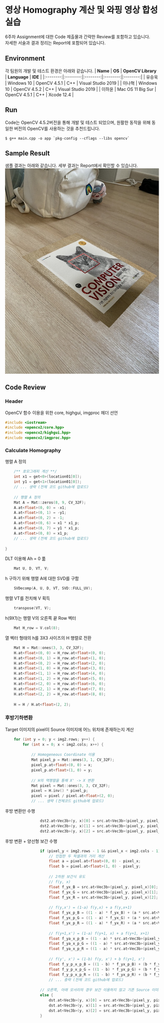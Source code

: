 # **영상 Homography 계산 및 와핑 영상 합성 실습**
6주차 Assignment에 대한 Code 제출물과 간략한 Review를 포함하고 있습니다.  
자세한 서술과 결과 정리는 Report에 포함되어 있습니다.


## Environment
각 팀원의 개발 및 테스트 환경은 아래와 같습니다.
| **Name** | **OS** | **OpenCV Library** | **Language** | **IDE** | 
|:--------:|:--------:|:--------:|:--------:|:--------:|
| 유승욱 | Windows 10 | OpenCV 4.5.1 | C++ | Visual Studio 2019  |
| 이나혁 | Windows 10 | OpenCV 4.5.2 | C++ | Visual Studio 2019 |
| 이하윤 | Mac OS 11 Big Sur | OpenCV 4.5.1 | C++ | Xcode 12.4 |

## Run
Code는 OpenCV 4.5.2버전을 통해 개발 및 테스트 되었으며, 원활한 동작을 위해 동일한 버전의 OpenCV를 사용하는 것을 추천드립니다.

```
$ g++ main.cpp -o app `pkg-config --cflags --libs opencv`
```

## Sample Result
샘플 결과는 아래와 같습니다. 세부 결과는 Report에서 확인할 수 있습니다.
![](result.jpg)

## Code Review

### Header
OpenCV 함수 이용을 위한 core, highgui, imgproc 헤더 선언
```cpp
#include <iostream>
#include <opencv2/core.hpp>
#include <opencv2/highgui.hpp>
#include <opencv2/imgproc.hpp>
```

### Calculate Homography
행렬 A 정의
```cpp
    /** 호모그래피 계산 **/
    int x1 = get<0>(location01[0]);
    int y1 = get<1>(location01[0]);
    // ... 생략 (전체 코드 github에 업로드)
    
    // 행렬 A 정의
    Mat A = Mat::zeros(8, 9, CV_32F);
    A.at<float>(0, 0) = -x1;
    A.at<float>(0, 1) = -y1;
    A.at<float>(0, 2) = -1;
    A.at<float>(0, 6) = x1 * x1_p;
    A.at<float>(0, 7) = y1 * x1_p;
    A.at<float>(0, 8) = x1_p;
    // ... 생략 (전체 코드 github에 업로드)
    
}
```
DLT 이용해 Ah = 0 풂
```cpp
    Mat U, D, VT, V;
```
h 구하기 위해 행렬 A에 대한 SVD를 구함
```cpp
    SVDecomp(A, U, D, VT, SVD::FULL_UV);
```
행렬 VT를 전치해 V 획득
```cpp
    transpose(VT, V);
```
h(9X1)는 행렬 V의 오른쪽 끝 Row 벡터
```cpp
    Mat H_row = V.col(8);
```
열 벡터 형태의 h를 3X3 사이즈의 H 행렬로 전환
```cpp
    Mat H = Mat::ones(3, 3, CV_32F);
    H.at<float>(0, 0) = H_row.at<float>(0, 0);
    H.at<float>(0, 1) = H_row.at<float>(1, 0);
    H.at<float>(0, 2) = H_row.at<float>(2, 0);
    H.at<float>(1, 0) = H_row.at<float>(3, 0);
    H.at<float>(1, 1) = H_row.at<float>(4, 0);
    H.at<float>(1, 2) = H_row.at<float>(5, 0);
    H.at<float>(2, 0) = H_row.at<float>(6, 0);
    H.at<float>(2, 1) = H_row.at<float>(7, 0);
    H.at<float>(2, 2) = H_row.at<float>(8, 0);

    H = H / H.at<float>(2, 2);
```

### 후방기하변환
Target 이미지의 pixel이 Source 이미지에 어느 위치에 존재하는지 계산
```cpp
    for (int y = 0; y < img2.rows; y++) {
        for (int x = 0; x < img2.cols; x++) {

            // Homogeneous Coordinate 이용
            Mat pixel_p = Mat::ones(3, 1, CV_32F);
            pixel_p.at<float>(0, 0) = x;
            pixel_p.at<float>(1, 0) = y;
            
            // H의 역행렬을 통해 X' -> X 변환
            Mat pixel = Mat::ones(3, 3, CV_32F);
            pixel = H.inv() * pixel_p;
            pixel = pixel / pixel.at<float>(2, 0);
            // ... 생략 (전체코드 github에 업로드)

```

후방 변환만 수행
```cpp
                dst2.at<Vec3b>(y, x)[0] = src.at<Vec3b>(pixel_y, pixel_x)[0]; // 3채널의 B, G, R pixel 값을 각각 수정
                dst2.at<Vec3b>(y, x)[1] = src.at<Vec3b>(pixel_y, pixel_x)[1];
                dst2.at<Vec3b>(y, x)[2] = src.at<Vec3b>(pixel_y, pixel_x)[2];
```
후방 변환 + 양선형 보간 수행
```cpp
                if (pixel_y < img2.rows - 1 && pixel_x < img2.cols - 1) {
                    // 인접한 두 픽셀과의 거리 계산
                    float a = pixel.at<float>(0, 0) - pixel_x;
                    float b = pixel.at<float>(1, 0) - pixel_y;
                    
                    // 2차원 보간식 유도
                    // f(y, x)
                    float f_yx_B = src.at<Vec3b>(pixel_y, pixel_x)[0];
                    float f_yx_G = src.at<Vec3b>(pixel_y, pixel_x)[1];
                    float f_yx_R = src.at<Vec3b>(pixel_y, pixel_x)[2];

                    // f(y,x') = (1-a) f(y,x) + a f(y,x+1)
                    float f_yx_p_B = ((1 - a) * f_yx_B) + (a * src.at<Vec3b>(pixel_y, pixel_x + 1)[0]);
                    float f_yx_p_G = ((1 - a) * f_yx_G) + (a * src.at<Vec3b>(pixel_y, pixel_x + 1)[1]);
                    float f_yx_p_R = ((1 - a) * f_yx_R) + (a * src.at<Vec3b>(pixel_y, pixel_x + 1)[2]);

                    // f(y+1,x') = (1-a) f(y+1, x) + a f(y+1, x+1)
                    float f_ya_x_p_B = ((1 - a) * src.at<Vec3b>(pixel_y + 1, pixel_x)[0]) + (a * (src.at<Vec3b>(pixel_y + 1, pixel_x + 1)[0]));
                    float f_ya_x_p_G = ((1 - a) * src.at<Vec3b>(pixel_y + 1, pixel_x)[1]) + (a * (src.at<Vec3b>(pixel_y + 1, pixel_x + 1)[1]));
                    float f_ya_x_p_R = ((1 - a) * src.at<Vec3b>(pixel_y + 1, pixel_x)[2]) + (a * (src.at<Vec3b>(pixel_y + 1, pixel_x + 1)[2]));

                    // f(y', x') = (1-b) f(y, x') + b f(y+1, x')
                    float f_y_p_x_p_B = ((1 - b) * f_yx_p_B) + (b * f_ya_x_p_B);
                    float f_y_p_x_p_G = ((1 - b) * f_yx_p_G) + (b * f_ya_x_p_G);
                    float f_y_p_x_p_R = ((1 - b) * f_yx_p_R) + (b * f_ya_x_p_R);
                    // ... 중략 (전체 코드 github에 업로드)
                    
                // 오른쪽, 아래 모서리의 경우 보간 이용하지 않고 기존 Source 이미지의 픽셀 그대로 이용
                else {
                    dst.at<Vec3b>(y, x)[0] = src.at<Vec3b>(pixel_y, pixel_x)[0]; // 3채널의 B, G, R pixel 값을 각각 수정
                    dst.at<Vec3b>(y, x)[1] = src.at<Vec3b>(pixel_y, pixel_x)[1];
                    dst.at<Vec3b>(y, x)[2] = src.at<Vec3b>(pixel_y, pixel_x)[2];
                }
```

